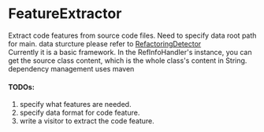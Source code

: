 # FeatureExtractor

Extract code features from source code files. Need to specify data root path for main. data sturcture please refer to [RefactoringDetector](https://github.com/boyang9602/RefactoringDetector)  
Currently it is a basic framework. In the RefInfoHandler's instance, you can get the source class content, which is the whole class's content in String.   
dependency management uses maven

#### TODOs:  
1. specify what features are needed.  
2. specify data format for code feature.  
3. write a visitor to extract the code feature.  
